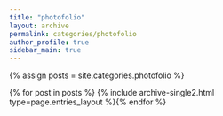 ```yaml
---
title: "photofolio"
layout: archive
permalink: categories/photofolio
author_profile: true
sidebar_main: true
---
```


{% assign posts = site.categories.photofolio %}

{% for post in posts %} {% include archive-single2.html type=page.entries_layout %}{% endfor %}
